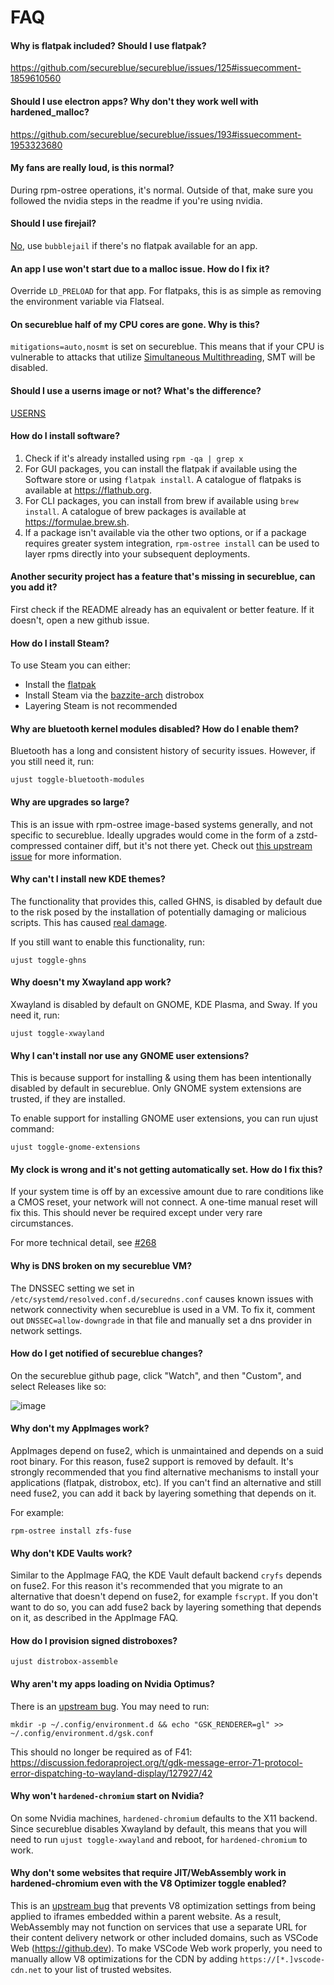 # FAQ

#### Why is flatpak included? Should I use flatpak?

https://github.com/secureblue/secureblue/issues/125#issuecomment-1859610560

#### Should I use electron apps? Why don't they work well with hardened_malloc?

https://github.com/secureblue/secureblue/issues/193#issuecomment-1953323680

#### My fans are really loud, is this normal?

During rpm-ostree operations, it's normal. Outside of that, make sure you followed the nvidia steps in the readme if you're using nvidia.

#### Should I use firejail?

[No](https://madaidans-insecurities.github.io/linux.html#firejail), use ``bubblejail`` if there's no flatpak available for an app.

#### An app I use won't start due to a malloc issue. How do I fix it?

Override `LD_PRELOAD` for that app. For flatpaks, this is as simple as removing the environment variable via Flatseal.

#### On secureblue half of my CPU cores are gone. Why is this?

`mitigations=auto,nosmt` is set on secureblue. This means that if your CPU is vulnerable to attacks that utilize [Simultaneous Multithreading](https://en.wikipedia.org/wiki/Simultaneous_multithreading), SMT will be disabled.

#### Should I use a userns image or not? What's the difference?

[USERNS](USERNS.md)

#### How do I install software?

1. Check if it's already installed using `rpm -qa | grep x`
2. For GUI packages, you can install the flatpak if available using the Software store or using `flatpak install`. A catalogue of flatpaks is available at https://flathub.org.
3. For CLI packages, you can install from brew if available using `brew install`. A catalogue of brew packages is available at https://formulae.brew.sh.
4. If a package isn't available via the other two options, or if a package requires greater system integration, `rpm-ostree install` can be used to layer rpms directly into your subsequent deployments.

#### Another security project has a feature that's missing in secureblue, can you add it?

First check if the README already has an equivalent or better feature. If it doesn't, open a new github issue.

#### How do I install Steam?

To use Steam you can either:

- Install the [flatpak](https://flathub.org/apps/com.valvesoftware.Steam)
- Install Steam via the [bazzite-arch](https://github.com/ublue-os/bazzite-arch) distrobox
- Layering Steam is not recommended

#### Why are bluetooth kernel modules disabled? How do I enable them?

Bluetooth has a long and consistent history of security issues. However, if you still need it, run:

```
ujust toggle-bluetooth-modules
```

#### Why are upgrades so large?

This is an issue with rpm-ostree image-based systems generally, and not specific to secureblue. Ideally upgrades would come in the form of a zstd-compressed container diff, but it's not there yet. Check out [this upstream issue](https://github.com/coreos/rpm-ostree/issues/4012) for more information.

#### Why can't I install new KDE themes?

The functionality that provides this, called GHNS, is disabled by default due to the risk posed by the installation of potentially damaging or malicious scripts. This has caused [real damage](https://blog.davidedmundson.co.uk/blog/kde-store-content/).

If you still want to enable this functionality, run:

```
ujust toggle-ghns
```

#### Why doesn't my Xwayland app work?

Xwayland is disabled by default on GNOME, KDE Plasma, and Sway. If you need it, run:

```
ujust toggle-xwayland
```

#### Why I can't install nor use any GNOME user extensions?

This is because support for installing & using them has been intentionally disabled by default in secureblue.
Only GNOME system extensions are trusted, if they are installed.

To enable support for installing GNOME user extensions, you can run ujust command:

```
ujust toggle-gnome-extensions
```

#### My clock is wrong and it's not getting automatically set. How do I fix this?

If your system time is off by an excessive amount due to rare conditions like a CMOS reset, your network will not connect. A one-time manual reset will fix this. This should never be required except under very rare circumstances.

For more technical detail, see [#268](https://github.com/secureblue/secureblue/issues/268)

#### Why is DNS broken on my secureblue VM?

The DNSSEC setting we set in `/etc/systemd/resolved.conf.d/securedns.conf` causes known issues with network connectivity when secureblue is used in a VM. To fix it, comment out `DNSSEC=allow-downgrade` in that file and manually set a dns provider in network settings.

#### How do I get notified of secureblue changes?

On the secureblue github page, click "Watch", and then "Custom", and select Releases like so:

![image](https://github.com/user-attachments/assets/38146394-f730-4b84-8bfa-4fbbf29350ff)

#### Why don't my AppImages work?

AppImages depend on fuse2, which is unmaintained and depends on a suid root binary. For this reason, fuse2 support is removed by default. It's strongly recommended that you find alternative mechanisms to install your applications (flatpak, distrobox, etc). If you can't find an alternative and still need fuse2, you can add it back by layering something that depends on it.

For example:

```
rpm-ostree install zfs-fuse
```

#### Why don't KDE Vaults work?

Similar to the AppImage FAQ, the KDE Vault default backend `cryfs` depends on fuse2. For this reason it's recommended that you migrate to an alternative that doesn't depend on fuse2, for example `fscrypt`. If you don't want to do so, you can add fuse2 back by layering something that depends on it, as described in the AppImage FAQ.

#### How do I provision signed distroboxes?

```
ujust distrobox-assemble
```

#### Why aren't my apps loading on Nvidia Optimus?

There is an [upstream bug](https://discussion.fedoraproject.org/t/gdk-message-error-71-protocol-error-dispatching-to-wayland-display/127927/21). You may need to run:

```
mkdir -p ~/.config/environment.d && echo "GSK_RENDERER=gl" >> ~/.config/environment.d/gsk.conf
```

This should no longer be required as of F41: https://discussion.fedoraproject.org/t/gdk-message-error-71-protocol-error-dispatching-to-wayland-display/127927/42

#### Why won't `hardened-chromium` start on Nvidia?

On some Nvidia machines, `hardened-chromium` defaults to the X11 backend. Since secureblue disables Xwayland by default, this means that you will need to run `ujust toggle-xwayland` and reboot, for `hardened-chromium` to work.

#### Why don't some websites that require JIT/WebAssembly work in hardened-chromium even with the V8 Optimizer toggle enabled?

This is an [upstream bug](https://issues.chromium.org/issues/373893056) that prevents V8 optimization settings from being applied to iframes embedded within a parent website. As a result, WebAssembly may not function on services that use a separate URL for their content delivery network or other included domains, such as VSCode Web (https://github.dev). To make VSCode Web work properly, you need to manually allow V8 optimizations for the CDN by adding `https://[*.]vscode-cdn.net` to your list of trusted websites.
